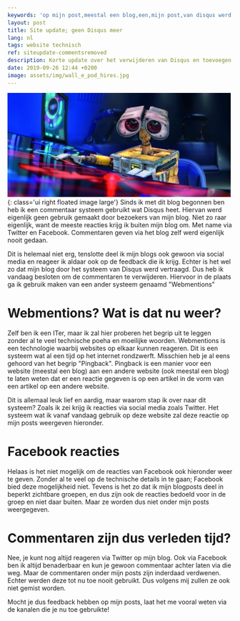 ```yaml
---
keywords: 'op mijn post,meestal een blog,een,mijn post,van disqus werd'
layout: post
title: Site update; geen Disqus meer
lang: nl
tags: website technisch
ref: siteupdate-commentsremoved
description: Korte update over het verwijderen van Disqus en toevoegen van webmentions
date: 2019-09-26 12:44 +0200
image: assets/img/wall_e_pod_hires.jpg
---
```

![Website update](/assets/img/wall_e_pod_hires.jpg){: class='ui right floated image large'}
Sinds ik met dit blog begonnen ben heb ik een commentaar systeem gebruikt wat Disqus heet. Hiervan werd eigenlijk geen gebruik gemaakt door bezoekers van mijn blog. Niet zo raar eigenlijk, want de meeste reacties krijg ik buiten mijn blog om. Met name via Twitter en Facebook. Commentaren geven via het blog zelf werd eigenlijk nooit gedaan.

Dit is helemaal niet erg, tenslotte deel ik mijn blogs ook gewoon via social media en reageer ik aldaar ook op de feedback die ik krijg. Echter is het wel zo dat mijn blog door het systeem van Disqus werd vertraagd. Dus heb ik vandaag besloten om de commentaren te verwijderen. Hiervoor in de plaats ga ik gebruik maken van een ander systeem genaamd "Webmentions"

# Webmentions? Wat is dat nu weer?

Zelf ben ik een ITer, maar ik zal hier proberen het begrip uit te leggen zonder al te veel technische poeha en moeilijke woorden. Webmentions is een technologie waarbij websites op elkaar kunnen reageren. Dit is een systeem wat al een tijd op het internet rondzwerft. Misschien heb je al eens gehoord van het begrip "Pingback". Pingback is een manier voor een website (meestal een blog) aan een andere website (ook meestal een blog) te laten weten dat er een reactie gegeven is op een artikel in de vorm van een artikel op een andere website.

Dit is allemaal leuk lief en aardig, maar waarom stap ik over naar dit systeem? Zoals ik zei krijg ik reacties via social media zoals Twitter. Het systeem wat ik vanaf vandaag gebruik op deze website zal deze reactie op mijn posts weergeven hieronder.

# Facebook reacties

Helaas is het niet mogelijk om de reacties van Facebook ook hieronder weer te geven. Zonder al te veel op de technische details in te gaan; Facebook bied deze mogelijkheid niet. Tevens is het zo dat ik mijn blogposts deel in beperkt zichtbare groepen, en dus zijn ook de reacties bedoeld voor in de groep en niet daar buiten. Maar ze worden dus niet onder mijn posts weergegeven.

# Commentaren zijn dus verleden tijd?

Nee, je kunt nog altijd reageren via Twitter op mijn blog. Ook via Facebook ben ik altijd benaderbaar en kun je gewoon commentaar achter laten via die weg. Maar de commentaren onder mijn posts zijn inderdaad verdwenen. Echter werden deze tot nu toe nooit gebruikt. Dus volgens mij zullen ze ook niet gemist worden.

Mocht je dus feedback hebben op mijn posts, laat het me vooral weten via de kanalen die je nu toe gebruikte!
